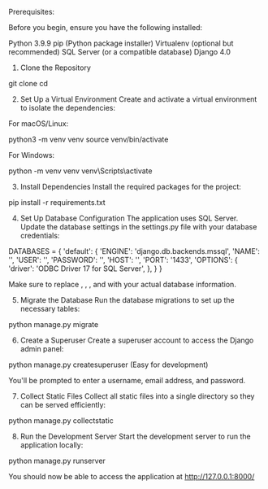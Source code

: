 Prerequisites:

Before you begin, ensure you have the following installed:

Python 3.9.9
pip (Python package installer)
Virtualenv (optional but recommended)
SQL Server (or a compatible database)
Django 4.0 

1. Clone the Repository

git clone <repository-url>
cd <project-folder>

2. Set Up a Virtual Environment
Create and activate a virtual environment to isolate the dependencies:

For macOS/Linux:

python3 -m venv venv
source venv/bin/activate

For Windows:

python -m venv venv
venv\Scripts\activate

3. Install Dependencies
Install the required packages for the project:

pip install -r requirements.txt

4. Set Up Database Configuration
The application uses SQL Server. Update the database settings in the settings.py file with your database credentials:

DATABASES = {
    'default': {
        'ENGINE': 'django.db.backends.mssql',
        'NAME': '<your-database-name>',
        'USER': '<your-username>',
        'PASSWORD': '<your-password>',
        'HOST': '<your-server>',
        'PORT': '1433',
        'OPTIONS': {
            'driver': 'ODBC Driver 17 for SQL Server',
        },
    }
}

Make sure to replace <your-database-name>, <your-username>, <your-password>, and <your-server> with your actual database information.

5. Migrate the Database
Run the database migrations to set up the necessary tables:

python manage.py migrate

6. Create a Superuser
Create a superuser account to access the Django admin panel:

python manage.py createsuperuser (Easy for development)

You'll be prompted to enter a username, email address, and password.

7. Collect Static Files
Collect all static files into a single directory so they can be served efficiently:

python manage.py collectstatic

8. Run the Development Server
Start the development server to run the application locally:

python manage.py runserver

You should now be able to access the application at http://127.0.0.1:8000/

